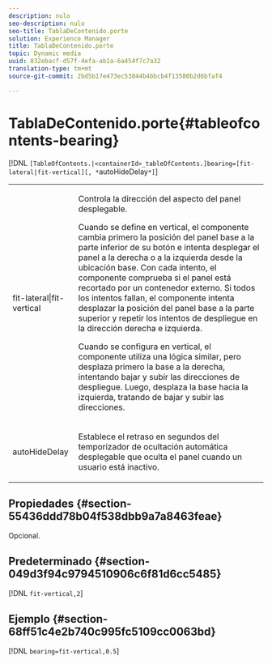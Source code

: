 ```yaml
---
description: nulo
seo-description: nulo
seo-title: TablaDeContenido.porte
solution: Experience Manager
title: TablaDeContenido.porte
topic: Dynamic media
uuid: 832ebacf-d57f-4efa-ab1a-6a454f7c7a32
translation-type: tm+mt
source-git-commit: 2bd5b17e473ec53844b4bbcb4f13580b2d6bfaf4

---
```



# TablaDeContenido.porte{#tableofcontents-bearing}

[!DNL `[TableOfContents.|<containerId>_tableOfContents.]bearing=[fit-lateral|fit-vertical][, *`autoHideDelay`*]`]

<table id="table_5151E6EA076C4AAD8D952A09E1F17C44"> 
 <tbody> 
  <tr> 
   <td> <p> <span class="codeph"> fit-lateral|fit-vertical</span> </p> </td> 
   <td> <p> Controla la dirección del aspecto del panel desplegable. </p> <p>Cuando se define en <span class="codeph"> vertical</span>, el componente cambia primero la posición del panel base a la parte inferior de su botón e intenta desplegar el panel a la derecha o a la izquierda desde la ubicación base. Con cada intento, el componente comprueba si el panel está recortado por un contenedor externo. Si todos los intentos fallan, el componente intenta desplazar la posición del panel base a la parte superior y repetir los intentos de despliegue en la dirección derecha e izquierda. </p> <p>Cuando se configura en <span class="codeph"> vertical</span>, el componente utiliza una lógica similar, pero desplaza primero la base a la derecha, intentando bajar y subir las direcciones de despliegue. Luego, desplaza la base hacia la izquierda, tratando de bajar y subir las direcciones. </p> </td> 
  </tr> 
  <tr> 
   <td> <p> <span class="codeph"><span class="varname"> autoHideDelay</span></span> </p> </td> 
   <td> <p> Establece el retraso en segundos del temporizador de ocultación automática desplegable que oculta el panel cuando un usuario está inactivo. </p> </td> 
  </tr> 
 </tbody> 
</table>

## Propiedades {#section-55436ddd78b04f538dbb9a7a8463feae}

Opcional.

## Predeterminado {#section-049d3f94c9794510906c6f81d6cc5485}

[!DNL `fit-vertical,2`]

## Ejemplo {#section-68ff51c4e2b740c995fc5109cc0063bd}

[!DNL `bearing=fit-vertical,0.5`]
